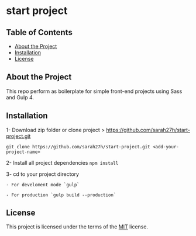 # start project

## Table of Contents

- [About the Project](#about-the-project)
- [Installation](#installation)
- [License](#license)

## About the Project

This repo perform as boilerplate for simple front-end projects using Sass and Gulp 4.

## Installation

1- Download zip folder or clone project > https://github.com/sarah27h/start-project.git

`git clone https://github.com/sarah27h/start-project.git <add-your-project-name>`

2- Install all project dependencies `npm install`

3- cd to your project directory

    - For develoment mode `gulp`

    - For production `gulp build --production`

## License

This project is licensed under the terms of the <a href="https://choosealicense.com/licenses/mit/" rel="nofollow">MIT</a> license.
